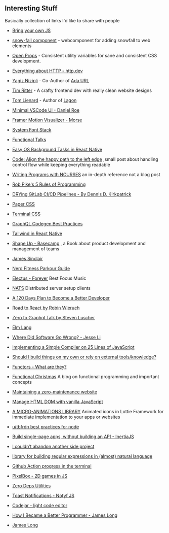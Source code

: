---
---

## Interesting Stuff

Basically collection of links I'd like to share with people

- [Bring your own JS](https://byojs.dev)
- [snow-fall component](https://zachleat.github.io/snow-fall/demo.html) - webcomponent for adding snowfall to web elements
- [Open Props](https://open-props.style/#overview) - Consistent utility variables for sane and consistent CSS development.

- [Everything about HTTP - http.dev](https://http.dev)

- [Yagiz Nizipli](http://yagniz.co) - Co-Author of
  [Ada URL](https://github.com/ada-url/ada)

- [Tim Ritter](https://www.tim-ritter.com) - A crafty frontend dev with really
  clean website designs

- [Tom Lienard](http://tom.lnrd.fr) - Author of [Lagon](https://lagon.app)
- [Minimal VSCode UI - Daniel Roe](https://gist.github.com/danielroe/5ea82608dc680fe6c0179240803437ab)
- [Framer Motion Visualizer - Morse](https://framer-motion-visualizer.vercel.app)
- [System Font Stack](https://systemfontstack.com/)
- [Functional Talks](http://functionaltalks.org/tags/)
- [Easy OS Background Tasks in React Native](https://medium.com/hackernoon/easy-os-background-tasks-in-react-native-bc4476c48b8a)
- [Code: Align the happy path to the left edge](https://medium.com/@matryer/line-of-sight-in-code-186dd7cdea88)
  ,small post about handling control flow while keeping everything readable
- [Writing Programs with NCURSES](https://invisible-island.net/ncurses/ncurses-intro.html)
  an in-depth reference not a blog post
- [Rob Pike's 5 Rules of Programming](http://users.ece.utexas.edu/~adnan/pike.html)
- [DRYing GitLab CI/CD Pipelines - By Dennis D. Kirkpatrick](https://kenzanmedia.medium.com/drying-gitlab-ci-cd-pipelines-8a56408cf19f)
- [Paper CSS](https://www.getpapercss.com/)
- [Terminal CSS](https://terminalcss.xyz/)
- [GraphQL Codegen Best Practices](https://the-guild.dev/blog/graphql-codegen-best-practices)
- [Tailwind in React Native](https://github.com/vadimdemedes/tailwind-rn)
- [Shape Up - Basecamp](https://basecamp.com/shapeup) , a Book about product
  development and management of teams
- [James Sinclair](https://jrsinclair.com/)
- [Nerd Fitness Parkour Guide](https://www.nerdfitness.com/blog/the-definitive-guide-to-parkour-for-beginners/)
- [Electus - Forever](https://www.youtube.com/watch?v=N4hqheQ_glE) Best Focus
  Music
- [NATS](https://nats.io/) Distributed server setup clients
- [A 120 Days Plan to Become a Better Developer](https://hackernoon.com/a-120-days-plan-to-become-a-better-developer-120daysbetterdev-4c3bbbdf31ee)
- [Road to React by Robin Wieruch](https://www.roadtoreact.com/)
- [Zero to Graphql Talk by Steven Luscher](https://www.youtube.com/watch?v=UBGzsb2UkeY)
- [Elm Lang](https://egghead.io/techonologies/elm)
- [Where Did Software Go Wrong? - Jesse Li](https://blog.jse.li/posts/software/)
- [Implementing a Simple Compiler on 25 Lines of JavaScript](https://blog.mgechev.com/2017/09/16/developing-simple-interpreter-transpiler-compiler-tutorial/)
- [Should I build things on my own or rely on external tools/knowledge?](https://javascript.plainenglish.io/should-i-build-things-on-my-own-or-rely-on-external-tools-knowledge-848c0a4a3354)
- [Functors - What are they?](https://functional.christmas/2019/20)
- [Functional Christmas](https://functional.christmas/2020) A blog on functional
  programming and important concepts
- [Maintaining a zero-maintenance website](https://www.ajnisbet.com/blog/maintaining-a-zero-maintenance-website)
- [Manage HTML DOM with vanilla JavaScript](https://htmldom.dev/)
- [A MICRO-ANIMATIONS LIBRARY](https://useanimations.com/) Animated icons in
  Lottie Framework for immediate implementation to your apps or websites
- [u/tbfrdn best practices for node](https://www.reddit.com/r/node/comments/donwcd/my_experience_with_node_and_best_practices_in_one/?utm_source=share&utm_medium=ios_app&utm_name=iossmf)
- [Build single-page apps, without building an API - InertiaJS](https://inertiajs.com/)
- [I couldn’t abandon another side project](https://www.zainrizvi.io/blog/do-more-by-doing-less/)
- [library for building regular expressions in (almost) natural language](https://github.com/francisrstokes/super-expressive)
- [Github Action progress in the terminal](https://github.com/abskmj/hukum)
- [PixelBox - 2D games in JS](https://pixwlk.itch.io/pixelbox)
- [Zero Deps Utilities](https://licia.liriliri.io/)
- [Toast Notifications - Notyf JS](https://carlosroso.com/notyf/)
- [Codejar - light code editor](https://medv.io/codejar/)
- [How I Became a Better Programmer - James Long](https://archive.jlongster.com/How-I-Became-Better-Programmer)
- [James Long](https://jlongster.com/)
